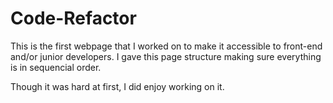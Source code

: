 # Code-Refactor

This is the first webpage that I worked on to make it accessible to front-end and/or junior developers. I gave this page structure making sure everything is in sequencial order.

Though it was hard at first, I did enjoy working on it.
